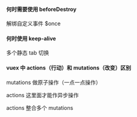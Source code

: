 #### 何时需要使用 beforeDestroy

解绑自定义事件 $once

#### 何时使用 keep-alive

多个静态 tab 切换

#### vuex 中 actions（行动）和 mutations（改变）区别

mutations 做原子操作（一点一点操作）

actions 这里面才能作异步操作

actions 整合多个 mutations
